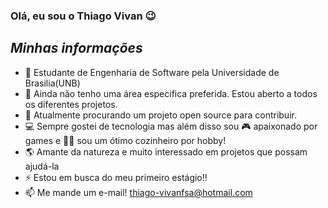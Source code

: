 ### Olá, eu sou o Thiago Vivan 😉

## ***Minhas informações***

- 📖 Estudante de Engenharia de Software pela Universidade de Brasilia(UNB)
- 🌱 Ainda não tenho uma área especifica preferida. Estou aberto a todos os diferentes projetos.
- 👯 Atualmente procurando um projeto open source para contribuir.
- 💻 Sempre gostei de tecnologia mas além disso sou 🎮 apaixonado por games e 👨‍🍳 sou um ótimo cozinheiro por hobby!
- 🌎 Amante da natureza e muito interessado em projetos que possam ajudá-la
- ⚡ Estou em busca do meu primeiro estágio!!
- 📫 Me mande um e-mail! thiago-vivanfsa@hotmail.com

##
